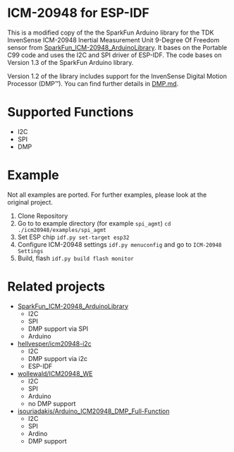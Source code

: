 # ICM-20948 for ESP-IDF

This is a modified copy of the the SparkFun Arduino library for the TDK InvenSense ICM-20948 Inertial Measurement Unit 9-Degree Of Freedom sensor from [SparkFun_ICM-20948_ArduinoLibrary](https://github.com/sparkfun/SparkFun_ICM-20948_ArduinoLibrary). It bases on the Portable C99 code and uses the I2C and SPI driver of ESP-IDF. The code bases on Version 1.3 of the SparkFun Arduino library. 

Version 1.2 of the library includes support for the InvenSense Digital Motion Processor (DMP™). You can find further details in [DMP.md](docs/DMP.md).

# Supported Functions
* I2C
* SPI
* DMP

# Example

Not all examples are ported. For further examples, please look at the original project.

1. Clone Repository
2. Go to to example directory (for example `spi_agmt`)
   `cd ./icm20948/examples/spi_agmt`
3. Set ESP chip
   `idf.py set-target esp32`
4. Configure ICM-20948 settings
   `idf.py menuconfig` and go to `ICM-20948 Settings`
5. Build, flash
   `idf.py build flash monitor`

# Related projects
* [SparkFun_ICM-20948_ArduinoLibrary](https://github.com/sparkfun/SparkFun_ICM-20948_ArduinoLibrary)
  * I2C
  * SPI
  * DMP support via SPI
  * Arduino
* [hellvesper/icm20948-i2c](https://github.com/hellvesper/icm20948-i2c)
  * I2C
  * DMP support via i2c
  * ESP-IDF
* [wollewald/ICM20948_WE](https://github.com/wollewald/ICM20948_WE)
  * I2C
  * SPI
  * Arduino
  * no DMP support
* [isouriadakis/Arduino_ICM20948_DMP_Full-Function](https://github.com/isouriadakis/Arduino_ICM20948_DMP_Full-Function)
  * I2C
  * SPI
  * Ardino
  * DMP support
